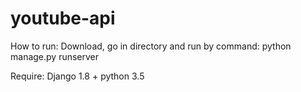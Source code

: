 # youtube-api

How to run: Download, go in directory and run by command: python manage.py runserver

Require: Django 1.8 + python 3.5
